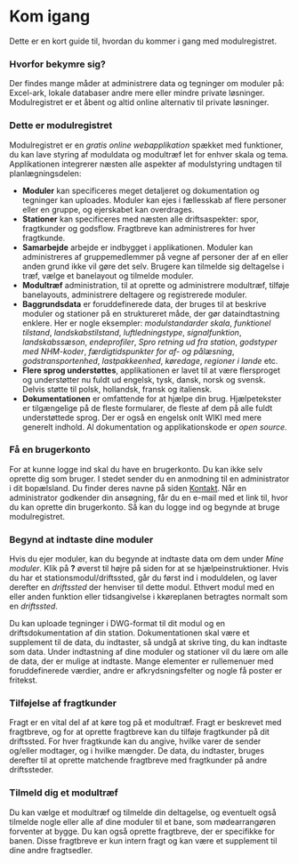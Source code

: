 ﻿# Kom igang
Dette er en kort guide til, hvordan du kommer i gang med modulregistret.

### Hvorfor bekymre sig?
Der findes mange måder at administrere data og tegninger om moduler på:
Excel-ark, lokale databaser andre mere eller mindre private løsninger.
Modulregistret er et åbent og altid online alternativ til private løsninger.

### Dette er modulregistret
Modulregistret er en *gratis online webapplikation* spækket med funktioner, du kan lave
styring af moduldata og modultræf let for enhver skala og tema.
Applikationen integrerer næsten alle aspekter af modulstyring undtagen
til planlægningsdelen:
- **Moduler** kan specificeres meget detaljeret og dokumentation og tegninger kan uploades.
Moduler kan ejes i fællesskab af flere personer eller en gruppe, og ejerskabet kan overdrages.
- **Stationer** kan specificeres med næsten alle driftsaspekter: spor, fragtkunder og godsflow.
Fragtbreve kan administreres for hver fragtkunde.
- **Samarbejde** arbejde er indbygget i applikationen. Moduler kan administreres af gruppemedlemmer på vegne af personer
der af en eller anden grund ikke vil gøre det selv.
Brugere kan tilmelde sig deltagelse i træf, vælge et banelayout og tilmelde moduler.
- **Modultræf** administration, til at oprette og administrere modultræf, tilføje banelayouts,
administrere deltagere og registrerede moduler.
- **Baggrundsdata** er foruddefinerede data, der bruges til at beskrive moduler og stationer på en struktureret måde, der gør dataindtastning enklere.
Her er nogle eksempler:
*modulstandarder*
*skala*,
*funktionel tilstand*,
*landskabstilstand*,
*luftledningstype*,
*signalfunktion*,
*landskabssæson*,
*endeprofiler*,
*Spro retning ud fra station*,
*godstyper med NHM-koder*,
*færdigtidspunkter for af- og pålæsning*,
*godstransportenhed*,
*lastpakkeenhed*,
*køredage*,
*regioner i lande*
etc.
- **Flere sprog understøttes**, applikationen er lavet til at være flersproget
og understøtter nu fuldt ud engelsk, tysk, dansk, norsk og svensk.
Delvis støtte til polsk, hollandsk, fransk og italiensk.
- **Dokumentationen** er omfattende for at hjælpe din brug.
Hjælpetekster er tilgængelige på de fleste formularer, de fleste af dem på alle fuldt understøttede sprog.
Der er også en engelsk onlt WIKI med mere generelt indhold.
Al dokumentation og applikationskode er *open source*.

### Få en brugerkonto
For at kunne logge ind skal du have en brugerkonto. Du kan ikke selv oprette dig som bruger.
I stedet sender du en anmodning til en administrator i dit bopælsland.
Du finder deres navne på siden [Kontakt](/Kontakt).
Når en administrator godkender din ansøgning, får du en e-mail med et link til, hvor du kan oprette
din brugerkonto. Så kan du logge ind og begynde at bruge modulregistret.

### Begynd at indtaste dine moduler
Hvis du ejer moduler, kan du begynde at indtaste data om dem under *Mine moduler*.
Klik på **?** øverst til højre på siden for at se hjælpeinstruktioner.
Hvis du har et stationsmodul/driftssted, går du først ind i moduldelen, og laver derefter en *driftssted* der
henviser til dette modul. Ethvert modul med en eller anden funktion eller tidsangivelse i kkøreplanen betragtes normalt som en *driftssted*.

Du kan uploade tegninger i DWG-format til dit modul og en driftsdokumentation af din station.
Dokumentationen skal være et supplement til de data, du indtaster, så undgå at skrive ting, du kan indtaste som data.
Under indtastning af dine moduler og stationer vil du lære om alle de data, der er mulige at indtaste.
Mange elementer er rullemenuer med foruddefinerede værdier, andre er afkrydsningsfelter og nogle få poster er fritekst.

### Tilføjelse af fragtkunder
Fragt er en vital del af at køre tog på et modultræf. Fragt er beskrevet med fragtbreve,
og for at oprette fragtbreve kan du tilføje fragtkunder på dit driftssted.
For hver fragtkunde kan du angive, hvilke varer de sender og/eller modtager, og i hvilke mængder.
De data, du indtaster, bruges derefter til at oprette matchende fragtbreve med fragtkunder på andre driftssteder.

### Tilmeld dig et modultræf
Du kan vælge et modultræf og tilmelde din deltagelse, og eventuelt også tilmelde nogle eller alle
af dine moduler til et bane, som mødearrangøren forventer at bygge.
Du kan også oprette fragtbreve, der er specifikke for banen.
Disse fragtbreve er kun intern fragt og kan være et supplement til dine andre fragtsedler.